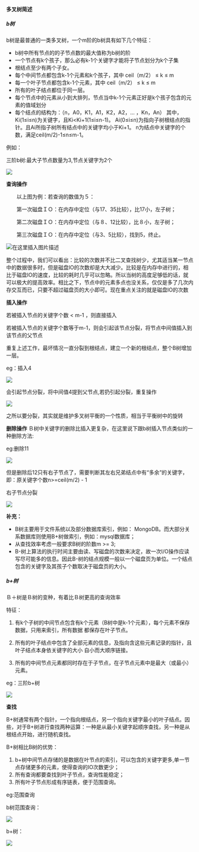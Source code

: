 #### 多叉树简述

##### b树

b树是最普通的一类多叉树，一个m阶的b树具有如下几个特征：

- b树中所有节点的的子节点数的最大值称为b树的阶
- 一个节点有k个孩子，那么必有k-1个关键字才能将子节点划分为k个子集
- 根结点至少有两个子女。
- 每个中间节点都包含k-1个元素和k个孩子，其中 ceil（m/2） ≤ k ≤ m
- 每一个叶子节点都包含k-1个元素，其中 ceil（m/2） ≤ k ≤ m
- 所有的叶子结点都位于同一层。
- 每个节点中的元素从小到大排列，节点当中k-1个元素正好是k个孩子包含的元素的值域划分
- 每个结点的结构为：（n，A0，K1，A1，K2，A2，…  ，Kn，An）
    其中，Ki(1≤i≤n)为关键字，且Ki<Ki+1(1≤i≤n-1)。
Ai(0≤i≤n)为指向子树根结点的指针。且Ai所指子树所有结点中的关键字均小于Ki+1。
n为结点中关键字的个数，满足ceil(m/2)-1≤n≤m-1。

例如：

三阶b树:最大子节点数量为3,节点关键字为2个

![](https://img-blog.csdn.net/2018032420113990?watermark/2/text/aHR0cHM6Ly9ibG9nLmNzZG4ubmV0L3pfcnlhbg==/font/5a6L5L2T/fontsize/400/fill/I0JBQkFCMA==/dissolve/70)

**查询操作**

　　以上图为例：若查询的数值为５： 

　　第一次磁盘ＩＯ：在内存中定位（与17、35比较），比17小，左子树； 

　　第二次磁盘ＩＯ：在内存中定位（与８、12比较），比８小，左子树； 

　　第三次磁盘ＩＯ：在内存中定位（与3、5比较），找到5，终止。 

![在这里插入图片描述](https://img-blog.csdnimg.cn/20190811112208920.png?x-oss-process=image/watermark,type_ZmFuZ3poZW5naGVpdGk,shadow_10,text_aHR0cHM6Ly9ibG9nLmNzZG4ubmV0L3dlaXhpbl80MTkyMjI4OQ==,size_16,color_FFFFFF,t_70)

整个过程中，我们可以看出：比较的次数并不比二叉查找树少，尤其适当某一节点中的数据很多时，但是磁盘IO的次数却是大大减少。比较是在内存中进行的，相比于磁盘IO的速度，比较的耗时几乎可以忽略。所以当树的高度足够低的话，就可以极大的提高效率。相比之下，节点中的元素多点也没关系，仅仅是多了几次内存交互而已，只要不超过磁盘页的大小即可。现在重点关注的就是磁盘IO的次数

**插入操作**

若被插入节点的关键字个数 < m-1 ，则直接插入

若被插入节点的关键字个数等于m-1，则会引起该节点分裂，将节点中间值插入到该节点的父节点

重复上述工作，最坏情况一直分裂到根结点，建立一个新的根结点，整个B树增加一层。

eg：插入4

![](https://img-blog.csdn.net/20180324225635106?watermark/2/text/aHR0cHM6Ly9ibG9nLmNzZG4ubmV0L3pfcnlhbg==/font/5a6L5L2T/fontsize/400/fill/I0JBQkFCMA==/dissolve/70)

会引起节点分裂，将中间值4提到父节点,若扔引起分裂，重复操作

![](https://img-blog.csdn.net/20180324230149255?watermark/2/text/aHR0cHM6Ly9ibG9nLmNzZG4ubmV0L3pfcnlhbg==/font/5a6L5L2T/fontsize/400/fill/I0JBQkFCMA==/dissolve/70)

之所以要分裂，其实就是维护多叉树平衡的一个性质，相当于平衡树中的旋转

**删除操作**
Ｂ树中关键字的删除比插入更复杂，在这里说下跟b树插入节点类似的一种删除方法:

eg:删除11

![](https://img-blog.csdn.net/20180324232514619?watermark/2/text/aHR0cHM6Ly9ibG9nLmNzZG4ubmV0L3pfcnlhbg==/font/5a6L5L2T/fontsize/400/fill/I0JBQkFCMA==/dissolve/70)

但是删除后12只有右子节点了，需要判断其左右兄弟结点中有“多余”的关键字，即：原关键字个数n>=ceil(m/2) - 1

右子节点分裂

![](https://img-blog.csdn.net/20180324232544302?watermark/2/text/aHR0cHM6Ly9ibG9nLmNzZG4ubmV0L3pfcnlhbg==/font/5a6L5L2T/fontsize/400/fill/I0JBQkFCMA==/dissolve/70)


**补充：**

- B树主要用于文件系统以及部分数据库索引，例如： MongoDB。而大部分关系数据库则使用B+树做索引，例如：mysql数据库； 
- 从查找效率考虑一般要求B树的阶数m >= 3; 
- B-树上算法的执行时间主要由读、写磁盘的次数来决定，故一次I/O操作应读写尽可能多的信息。因此B-树的结点规模一般以一个磁盘页为单位。一个结点包含的关键字及其孩子个数取决于磁盘页的大小。


##### b+树

Ｂ＋树是Ｂ树的变种，有着比Ｂ树更高的查询效率

特征：

1. 有k个子树的中间节点包含有k个元素（B树中是k-1个元素），每个元素不保存数据，只用来索引，所有数据
都保存在叶子节点。

2. 所有的叶子结点中包含了全部元素的信息，及指向含这些元素记录的指针，且叶子结点本身依关键字的大小
自小而大顺序链接。

3. 所有的中间节点元素都同时存在于子节点，在子节点元素中是最大（或最小）元素。

eg：三阶b+树

![](https://img-blog.csdn.net/20180325001555181?watermark/2/text/aHR0cHM6Ly9ibG9nLmNzZG4ubmV0L3pfcnlhbg==/font/5a6L5L2T/fontsize/400/fill/I0JBQkFCMA==/dissolve/70)

**查找**

B+树通常有两个指针，一个指向根结点，另一个指向关键字最小的叶子结点。因些，对于B+树进行查找两种运算：一种是从最小关键字起顺序查找，另一种是从根结点开始，进行随机查找。

B+树相比B树的优势：

1. b+树中间节点存储的是数据在叶节点的索引，可以包含的关键字更多,单一节点存储更多的元素，使得查询的IO次数更少； 
2. 所有查询都要查找到叶子节点，查询性能稳定； 
3. 所有叶子节点形成有序链表，便于范围查询。

eg:范围查询

b树范围查询：

![](https://img-blog.csdn.net/20180325111523599?watermark/2/text/aHR0cHM6Ly9ibG9nLmNzZG4ubmV0L3pfcnlhbg==/font/5a6L5L2T/fontsize/400/fill/I0JBQkFCMA==/dissolve/70)

b+树：

![](https://img-blog.csdn.net/20180325111559207?watermark/2/text/aHR0cHM6Ly9ibG9nLmNzZG4ubmV0L3pfcnlhbg==/font/5a6L5L2T/fontsize/400/fill/I0JBQkFCMA==/dissolve/70)